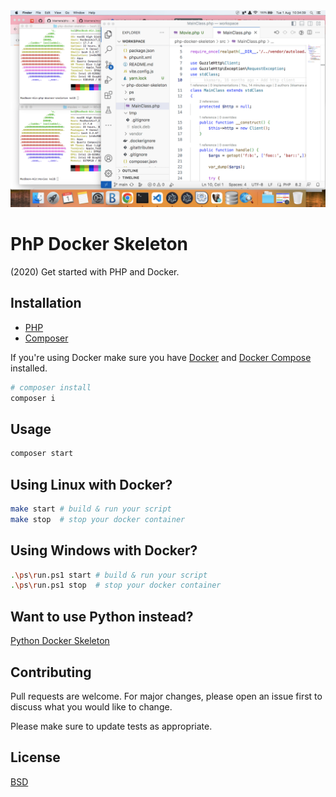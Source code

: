 <img src="https://github.com/kkamara/useful/raw/main/MainClass.png" alt="MainClass.png" width=""/>

# PhP Docker Skeleton

(2020) Get started with PHP and Docker.

## Installation

* [PHP](https://herd.laravel.com/)
* [Composer](https://getcomposer.org/)

If you're using Docker make sure you have [Docker](https://docs.docker.com/get-docker/) and [Docker Compose](https://docs.docker.com/compose/install/) installed.

```bash
# composer install
composer i
```

## Usage

```bash
composer start
```

## Using Linux with Docker?

```bash
make start # build & run your script
make stop  # stop your docker container
```

## Using Windows with Docker?

```bash
.\ps\run.ps1 start # build & run your script
.\ps\run.ps1 stop  # stop your docker container
```

## Want to use Python instead? 
[Python Docker Skeleton](https://github.com/kkamara/python-docker-skeleton)

## Contributing
Pull requests are welcome. For major changes, please open an issue first to discuss what you would like to change.

Please make sure to update tests as appropriate.

## License
[BSD](https://opensource.org/licenses/BSD-3-Clause)

